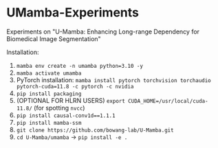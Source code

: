 # UMamba-Experiments
Experiments on "U-Mamba: Enhancing Long-range Dependency for Biomedical Image Segmentation"

Installation:
1. `mamba env create -n umamba python=3.10 -y`
2. `mamba activate umamba`
3. PyTorch installation: `mamba install pytorch torchvision torchaudio pytorch-cuda=11.8 -c pytorch -c nvidia`
4. `pip install packaging`
5. (OPTIONAL FOR HLRN USERS) `export CUDA_HOME=/usr/local/cuda-11.8/` (for spotting `nvcc`)
6. `pip install causal-conv1d==1.1.1`
7. `pip install mamba-ssm`
8. `git clone https://github.com/bowang-lab/U-Mamba.git`
9. `cd U-Mamba/umamba` -> `pip install -e .`
